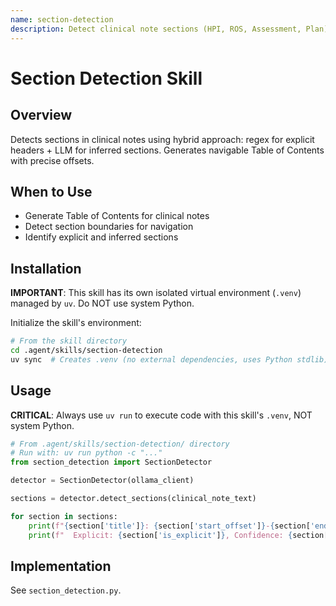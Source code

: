 ```yaml
---
name: section-detection
description: Detect clinical note sections (HPI, ROS, Assessment, Plan) using regex patterns and LLM topic segmentation. Generates ToC with accurate byte offsets.
---
```


# Section Detection Skill

## Overview

Detects sections in clinical notes using hybrid approach: regex for explicit headers + LLM for inferred sections. Generates navigable Table of Contents with precise offsets.

## When to Use

- Generate Table of Contents for clinical notes
- Detect section boundaries for navigation
- Identify explicit and inferred sections

## Installation

**IMPORTANT**: This skill has its own isolated virtual environment (`.venv`) managed by `uv`. Do NOT use system Python.

Initialize the skill's environment:
```bash
# From the skill directory
cd .agent/skills/section-detection
uv sync  # Creates .venv (no external dependencies, uses Python stdlib)
```

## Usage

**CRITICAL**: Always use `uv run` to execute code with this skill's `.venv`, NOT system Python.

```python
# From .agent/skills/section-detection/ directory
# Run with: uv run python -c "..."
from section_detection import SectionDetector

detector = SectionDetector(ollama_client)

sections = detector.detect_sections(clinical_note_text)

for section in sections:
    print(f"{section['title']}: {section['start_offset']}-{section['end_offset']}")
    print(f"  Explicit: {section['is_explicit']}, Confidence: {section['confidence']}")
```

## Implementation

See `section_detection.py`.
